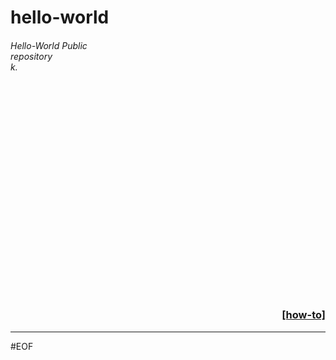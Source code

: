 # hello-world

###### Hello-World Public<br>repository<br>k.

<br>
<br>
<br>
<br>
<br>
<br>
<br>
<br>
<br>
<br>
<br>
<br>
<br>
<br>
<br>
<br>
<br>
<br>
<br>

### [<p align ="right">[how-to]</p>](how-to)

---
#EOF